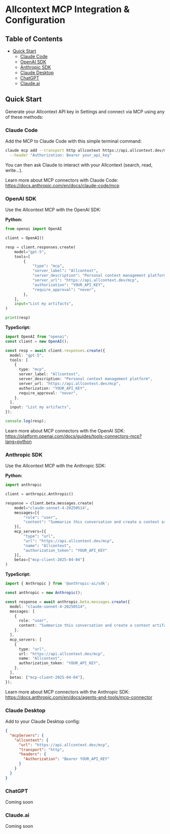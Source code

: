 # Allcontext MCP Integration & Configuration

## Table of Contents

- [Quick Start](#quick-start)
  - [Claude Code](#claude-code)
  - [OpenAI SDK](#openai-sdk)
  - [Anthropic SDK](#anthropic-sdk)
  - [Claude Desktop](#claude-desktop)
  - [ChatGPT](#chatgpt)
  - [Claude.ai](#claudeai)

## Quick Start

Generate your Allcontext API key in Settings and connect via MCP using any of these methods:

### Claude Code

Add the MCP to Claude Code with this simple terminal command:
```zsh
claude mcp add --transport http allcontext https://api.allcontext.dev/mcp \
  --header "Authorization: Bearer your_api_key"
```

You can then ask Claude to interact with your Allcontext (search, read, write...).

Learn more about MCP connectors with Claude Code: https://docs.anthropic.com/en/docs/claude-code/mcp

### OpenAI SDK

Use the Allcontext MCP with the OpenAI SDK:

**Python:**
```python
from openai import OpenAI

client = OpenAI()

resp = client.responses.create(
    model="gpt-5",
    tools=[
        {
            "type": "mcp",
            "server_label": "Allcontext",
            "server_description": "Personal context management platform",
            "server_url": "https://api.allcontext.dev/mcp",
            "authorization": "YOUR_API_KEY",
            "require_approval": "never",
        },
    ],
    input="List my artifacts",
)

print(resp)
```

**TypeScript:**
```typescript
import OpenAI from "openai";
const client = new OpenAI();

const resp = await client.responses.create({
  model: "gpt-5",
  tools: [
    {
      type: "mcp",
      server_label: "Allcontext",
      server_description: "Personal context management platform",
      server_url: "https://api.allcontext.dev/mcp",
      authorization: "YOUR_API_KEY",
      require_approval: "never",
    },
  ],
  input: "List my artifacts",
});

console.log(resp);
```

Learn more about MCP connectors with the OpenAI SDK: https://platform.openai.com/docs/guides/tools-connectors-mcp?lang=python

### Anthropic SDK

Use the Allcontext MCP with the Anthropic SDK:

**Python:**
```python
import anthropic

client = anthropic.Anthropic()

response = client.beta.messages.create(
    model="claude-sonnet-4-20250514",
    messages=[{
        "role": "user",
        "content": "Summarize this conversation and create a context artifact"
    }],
    mcp_servers=[{
        "type": "url",
        "url": "https://api.allcontext.dev/mcp",
        "name": "Allcontext",
        "authorization_token": "YOUR_API_KEY"
    }],
    betas=["mcp-client-2025-04-04"]
)
```

**TypeScript:**
```typescript
import { Anthropic } from '@anthropic-ai/sdk';

const anthropic = new Anthropic();

const response = await anthropic.beta.messages.create({
  model: "claude-sonnet-4-20250514",
  messages: [
    {
      role: "user",
      content: "Summarize this conversation and create a context artifact",
    },
  ],
  mcp_servers: [
    {
      type: "url",
      url: "https://api.allcontext.dev/mcp",
      name: "Allcontext",
      authorization_token: "YOUR_API_KEY",
    },
  ],
  betas: ["mcp-client-2025-04-04"],
});
```

Learn more about MCP connectors with the Anthropic SDK: https://docs.anthropic.com/en/docs/agents-and-tools/mcp-connector

### Claude Desktop

Add to your Claude Desktop config:
```json
{
  "mcpServers": {
    "allcontext": {
      "url": "https://api.allcontext.dev/mcp",
      "transport": "http",
      "headers": {
        "Authorization": "Bearer YOUR_API_KEY"
      }
    }
  }
}
```

### ChatGPT

Coming soon

### Claude.ai

Coming soon
